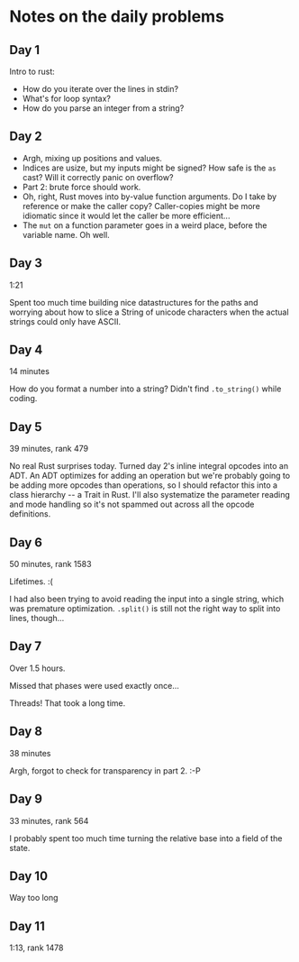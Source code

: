 # Notes on the daily problems

## Day 1

Intro to rust:
* How do you iterate over the lines in stdin?
* What's for loop syntax?
* How do you parse an integer from a string?

## Day 2

* Argh, mixing up positions and values.
* Indices are usize, but my inputs might be signed? How safe is the `as` cast?
  Will it correctly panic on overflow?
* Part 2: brute force should work.
* Oh, right, Rust moves into by-value function arguments. Do I take by reference
  or make the caller copy? Caller-copies might be more idiomatic since it would
  let the caller be more efficient...
* The `mut` on a function parameter goes in a weird place, before the variable
  name. Oh well.

## Day 3

1:21

Spent too much time building nice datastructures for the paths and worrying
about how to slice a String of unicode characters when the actual strings could
only have ASCII.

## Day 4

14 minutes

How do you format a number into a string? Didn't find `.to_string()` while
coding.

## Day 5

39 minutes, rank 479

No real Rust surprises today. Turned day 2's inline integral opcodes into an
ADT. An ADT optimizes for adding an operation but we're probably going to be
adding more opcodes than operations, so I should refactor this into a class
hierarchy -- a Trait in Rust. I'll also systematize the parameter reading and
mode handling so it's not spammed out across all the opcode definitions.

## Day 6

50 minutes, rank 1583

Lifetimes. :(

I had also been trying to avoid reading the input into a single string, which
was premature optimization. `.split()` is still not the right way to split into
lines, though...

## Day 7

Over 1.5 hours.

Missed that phases were used exactly once...

Threads! That took a long time.

## Day 8

38 minutes

Argh, forgot to check for transparency in part 2. :-P

## Day 9

33 minutes, rank 564

I probably spent too much time turning the relative base into a field of the
state.

## Day 10

Way too long

## Day 11

1:13, rank 1478
